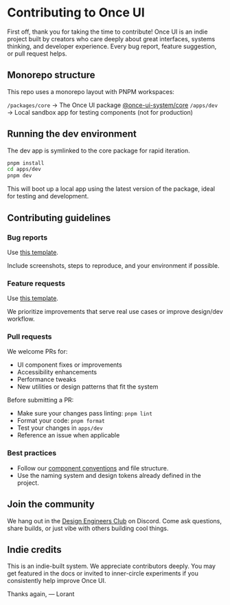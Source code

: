 # Contributing to Once UI

First off, thank you for taking the time to contribute! Once UI is an indie project built by creators who care deeply about great interfaces, systems thinking, and developer experience. Every bug report, feature suggestion, or pull request helps.

## Monorepo structure

This repo uses a monorepo layout with PNPM workspaces:

`/packages/core` → The Once UI package [@once-ui-system/core](https://www.npmjs.com/package/@once-ui-system/core)
`/apps/dev` → Local sandbox app for testing components (not for production)

## Running the dev environment

The dev app is symlinked to the core package for rapid iteration.

```bash
pnpm install
cd apps/dev
pnpm dev
```

This will boot up a local app using the latest version of the package, ideal for testing and development.

## Contributing guidelines

### Bug reports

Use [this template](https://github.com/once-ui-system/core/issues/new?labels=bug&template=bug_report.md).

Include screenshots, steps to reproduce, and your environment if possible.

### Feature requests

Use [this template](https://github.com/once-ui-system/core/issues/new?labels=feature%20request&template=feature_request.md).

We prioritize improvements that serve real use cases or improve design/dev workflow.

### Pull requests

We welcome PRs for:
- UI component fixes or improvements
- Accessibility enhancements
- Performance tweaks
- New utilities or design patterns that fit the system

Before submitting a PR:
- Make sure your changes pass linting: `pnpm lint`
- Format your code: `pnpm format`
- Test your changes in `apps/dev`
- Reference an issue when applicable

### Best practices

- Follow our [component conventions](https://docs.once-ui.com/once-ui/basics/components) and file structure.
- Use the naming system and design tokens already defined in the project.

## Join the community

We hang out in the [Design Engineers Club](https://discord.com/invite/5EyAQ4eNdS) on Discord. Come ask questions, share builds, or just vibe with others building cool things.

## Indie credits

This is an indie-built system. We appreciate contributors deeply. You may get featured in the docs or invited to inner-circle experiments if you consistently help improve Once UI.

Thanks again,
— Lorant